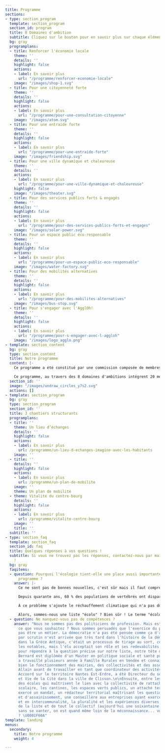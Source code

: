 ```yaml
---
title: Programme
sections:
- type: section_program
  template: section_program
  section_id: program
  title: 8 Domaines d'ambition
  subtitle: Cliquez sur le bouton pour en savoir plus sur chaque élément.
  bg: gray
  programplans:
  - title: Renforcer l'économie locale
    theme: ''
    details: ''
    highlight: false
    actions:
    - label: En savoir plus
      url: "/programme/renforcer-economie-locale"
    image: "/images/shop-1.svg"
  - title: Pour une citoyenneté forte
    theme: ''
    details: ''
    highlight: false
    actions:
    - label: En savoir plus
      url: "/programme/pour-une-consultation-citoyenne"
    image: "/images/atom.svg"
  - title: Pour une entraide forte
    theme: ''
    details: ''
    highlight: false
    actions:
    - label: En savoir plus
      url: "/programme/pour-une-entraide-forte"
    image: "/images/friendship.svg"
  - title: Pour une ville dynamique et chaleureuse
    theme: ''
    details: ''
    actions:
    - label: En savoir plus
      url: "/programme/pour-une-ville-dynamique-et-chaleureuse"
    highlight: false
    image: "/images/theater.svg"
  - title: Pour des services publics forts & engagés
    theme: ''
    details: ''
    highlight: false
    actions:
    - label: En savoir plus
      url: "/programme/pour-des-services-publics-forts-et-engages"
    image: "/images/solar-power.svg"
  - title: Pour un espace public éco-responsable
    theme: ''
    details: ''
    highlight: false
    actions:
    - label: En savoir plus
      url: "/programme/pour-un-espace-public-eco-responsable"
    image: "/images/water-factory.svg"
  - title: Pour des mobilités alternatives
    theme: ''
    details: ''
    highlight: false
    actions:
    - label: En savoir plus
      url: "/programme/pour-des-mobilites-alternatives"
    image: "/images/bus-stop.svg"
  - title: Pour s'engager avec l'AgglOh!
    theme: ''
    details: ''
    highlight: false
    actions:
    - label: En savoir plus
      url: "/programme/pour-s-engager-avec-l-aggloh"
    image: "/images/logo_agglo.png"
- template: section_content
  bg: gray
  type: section_content
  title: Notre programme
  content: |-
    Ce programme a été constitué par une commission composée de membres de la liste [Gétigné Collectif](/liste-participative) et de citoyens volontaires. Grâce à un processus participatif, l'équipe a réussi à proposer un programme solide et équilibré. Mais c'est aussi grâce à un dialogue et à la présence de personnes expérimentées et compétentes dans plusieurs domaines primordiaux : l'environnement, la gestion des déchêts, l'économie, le commerce, la comptabilité, l'urbanisme, le transport, les sciences sociales, l'éducation, le numérique.

    Ce programme, au travers des 8 domaines d'ambitions intégrent 20 mesures du [Pacte pour la Transition](https://www.pacte-transition.org "Pacte pour la Transition") ainsi que les 3 chantiers structurants qui sont ressortis lors de nos débats.
  section_id: ''
  image: "/images/undraw_circles_y7s2.svg"
  actions: []
- template: section_program
  bg: gray
  type: section_program
  section_id: ''
  title: 3 chantiers structurants
  programplans:
  - title: ''
    theme: Un lieu d’échanges
    details: ''
    highlight: false
    actions:
    - label: En savoir plus
      url: /programme/un-lieu-d-echanges-imagine-avec-les-habitants
    image: ''
  - title: ''
    details: ''
    highlight: false
    actions:
    - label: En savoir plus
      url: /programme/un-plan-de-mobilite
    image: ''
    theme: Un plan de mobilité
  - theme: Vitalité du centre-bourg
    details: ''
    highlight: false
    actions:
    - label: En savoir plus
      url: /programme/vitalite-centre-bourg
    image: ''
    title: ''
  subtitle: ''
- type: section_faq
  template: section_faq
  section_id: faq
  title: Quelques réponses à vos questions !
  subtitle: Si vous ne trouvez pas les réponses, contactez-nous par mail ou téléphone
    !
  bg: gray
  faqitems:
  - question: Pourquoi l'écologie tient-elle une place aussi importante dans notre
      programme ?
    answer: |-
      Ce ne sont pas de bonnes nouvelles, c'est sûr mais il faut comprendre la situation. Les scientifiques sont unanimes : il y a **URGENCE**. La biodiversité s'est effondrée au cours des 40 dernières années, essentiellement à cause de la déforestation et des pesticides. Les chiffres font froid dans le dos, si vous ne les connaissez pas, préparez-vous :

      Depuis quarante ans, 60 % des populations de vertébrés ont disparu. Poissons, mammifères, reptiles, amphibiens _n’ont jamais décliné à un rythme si rapide, qui est aujourd’hui cent à mille fois supérieur que celui calculé au cours des temps géologiques_, [s’alarmait l’an dernier le WWF](https://reporterre.net/Depuis-1970-les-populations-de-vertebres-ont-chute-de-60-alerte-le-WWF). Mais il ne fait pas bon avoir six pattes non plus : [d’après une étude publiée début 2019](https://reporterre.net/Les-insectes-pourraient-disparaitre-d-ici-un-siecle), les insectes pourraient disparaître d’ici un siècle. Où que l’on regarde, les signaux sont au rouge. La biodiversité — qui recouvre la diversité des écosystèmes, des espèces animales ou végétales et des gènes — est si menacée que l’on parle désormais d’une sixième extinction de masse.

      À ce problème s'ajoute le réchauffement climatique qui n'a pas dû vous échapper. Les innondations, les tempêtes, les incendies, les canicules, ces événements parfois catastrophiques ont déjà commencé à s'intensifier et à se multiplier. Les scientifiques tirent toutes les sonnettes d'alarmes qu'ils peuvent mais les hommes et femmes politiques ne semblent pas saisir l'urgence de la situation. Mais si à l'échelle nationale et internationale, nous n'avons pas le contrôle sur nos dirigeants, l'échelle municipale semble être parfaite. Chaque commune, chaque territoire se doit d'agir, d'informer, d'orienter les politiques selon ses spécificités afin de réduire notre impact sur l'environnement.

      Alors, sommes-nous une liste "écolo" ? Bien sûr ! Le terme "écologie" tire ses racines de **oikos** qui signifie la maison et **logos** qui signifie la science. L'écologie, c'est donc juste l'étude de notre milieu naturel, celui où l'on vit tous, humains et animaux, la Terre. C'est pour nous et nos enfants que nous faisons ça.
  - question: Ne manquez-vous pas de compétences ?
    answer: "Nous ne sommes pas des politiciens de profession. Mais est-ce vraiment
      ce que vous souhaitez ? Nous sommes persuadés que l'exercice du pouvoir ne devrait
      pas être un métier. La démocratie n'a pas été pensée comme ça d'ailleurs, l'élection
      par scrutin n'est arrivée que très tard dans l'histoire de la démocratie ! Avant,
      dans la Grèce Antique, c'était un processus de tirage au sort, certes parmi
      les notables, mais l'élu acceptait son rôle et ses redevabilités comme un honneur.\n\nMaintenant
      pour répondre à la question précise sur notre liste, notre tête de liste Marion
      Bernard est diplômée d'un Master en politique sociale et santé publique. Elle
      a travaillé plusieurs année à Famille Rurales en Vendée et connait donc assez
      bien le fonctionnement des mairies, des collectivités et des associations. Cyril
      Allain avant de travailler en tant que coordinateur des activités de l'association
      Accoord sur le territoire Nantes Est-Erdre, a été Directeur du service Animation
      et Vie de la Cité dans la ville de Clisson.\n\nEnsuite, entre les professeurs
      des écoles qui maîtrisent le lien avec la collectivité de rattachement, le transport
      scolaire, les cantines, les espaces verts publics, un attaché territorial ayant
      exercé un mandat, un rédacteur territorial maîtrisant les questions d'urbanisme
      et d'assainissement, une conseillère aux entreprises ayant exercé en commune
      et en intercommunalité, la pluralité et les expériences diverses de chaque personne
      de la liste et de tout le collectif (aujourd'hui une soixantaine de membres),
      sans se vanter, on est quand même loin de la méconnaissance... vous nous l'accordez
      ? \U0001F60A"
template: landing
menus:
  secondary:
    title: Notre programme
    weight: 4

---
```

